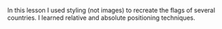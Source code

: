 In this lesson I used styling (not images) to recreate the flags of several countries. I learned relative and absolute positioning techniques.